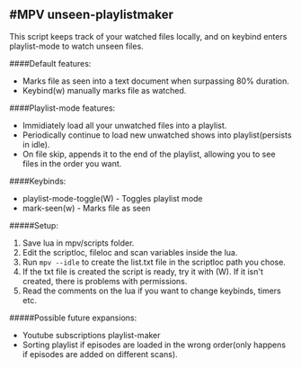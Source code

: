 
#MPV unseen-playlistmaker
-----------
This script keeps track of your watched files locally, and on keybind enters playlist-mode to watch unseen files.
  
####Default features:
* Marks file as seen into a text document when surpassing 80% duration.
* Keybind(w) manually marks file as watched.  
  
####Playlist-mode features:
* Immidiately load all your unwatched files into a playlist.
* Periodically continue to load new unwatched shows into playlist(persists in idle).
* On file skip, appends it to the end of the playlist, allowing you to see files in the order you want.  

####Keybinds:
* playlist-mode-toggle(W) - Toggles playlist mode
* mark-seen(w)            - Marks file as seen
  
  
#####Setup:
1. Save lua in mpv/scripts folder.
2. Edit the scriptloc, fileloc and scan variables inside the lua.
3. Run `mpv --idle` to create the list.txt file in the scriptloc path you chose.
4. If the txt file is created the script is ready, try it with (W). If it isn't created, there is problems with permissions.
5. Read the comments on the lua if you want to change keybinds, timers etc.

#####Possible future expansions:
* Youtube subscriptions playlist-maker
* Sorting playlist if episodes are loaded in the wrong order(only happens if episodes are added on different scans).
